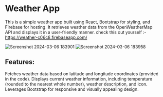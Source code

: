 # Weather App

This is a simple weather app built using React, Bootstrap for styling, and Firebase for hosting. It retrieves weather data from the OpenWeatherMap API and displays it in a user-friendly manner.
check this out yourself :- https://weather-c06c8.firebaseapp.com/

![Screenshot 2024-03-06 183901](https://github.com/VimukthiniAttanayaka/weather-app-react/assets/73266263/dcd0cad2-b0ad-438c-b703-888b3bf34ea9)
![Screenshot 2024-03-06 183958](https://github.com/VimukthiniAttanayaka/weather-app-react/assets/73266263/84ea6082-93b6-45bf-a6c4-5d9e8dcfc663)

## Features:

Fetches weather data based on latitude and longitude coordinates (provided in the code).
Displays current weather information, including temperature (rounded to the nearest whole number), weather description, and icon.
Leverages Bootstrap for responsive and visually appealing design.
